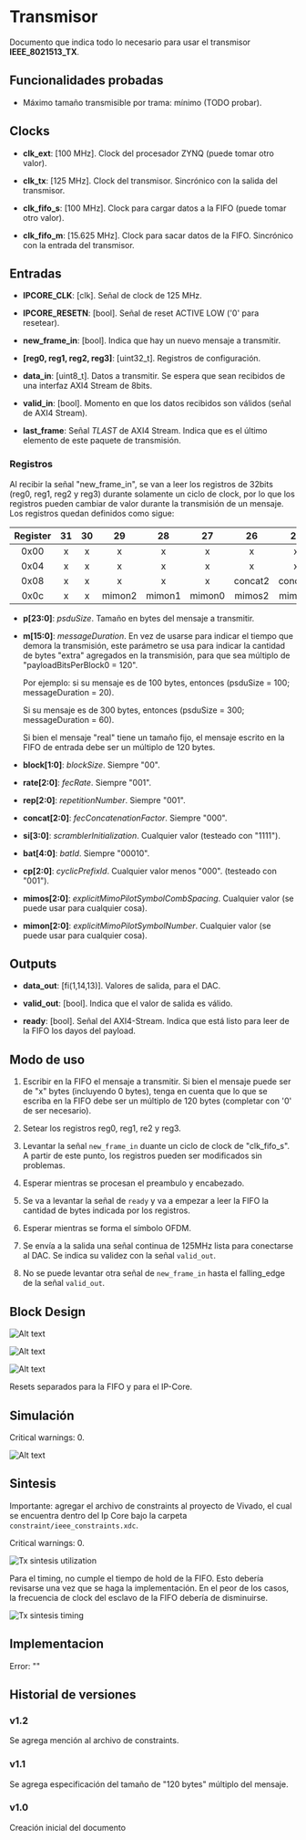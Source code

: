 # Transmisor

Documento que indica todo lo necesario para usar el transmisor **IEEE_8021513_TX**.

## Funcionalidades probadas

* Máximo tamaño transmisible por trama: mínimo (TODO probar).

## Clocks

* **clk_ext**: [100 MHz]. Clock del procesador ZYNQ (puede tomar otro valor).

* **clk_tx**: [125 MHz]. Clock del transmisor. Sincrónico con la salida del transmisor.

* **clk_fifo_s**: [100 MHz]. Clock para cargar datos a la FIFO (puede tomar otro valor).

* **clk_fifo_m**: [15.625 MHz]. Clock para sacar datos de la FIFO. Sincrónico con la entrada del transmisor.

## Entradas

* **IPCORE_CLK**: [clk]. Señal de clock de 125 MHz.

* **IPCORE_RESETN**: [bool]. Señal de reset ACTIVE LOW ('0' para resetear).

* **new_frame_in**: [bool]. Indica que hay un nuevo mensaje a transmitir.

* **[reg0, reg1, reg2, reg3]**: [uint32_t]. Registros de configuración.

* **data_in**: [uint8_t]. Datos a transmitir. Se espera que sean recibidos de una interfaz AXI4 Stream de 8bits.

* **valid_in**: [bool]. Momento en que los datos recibidos son válidos (señal de AXI4 Stream).

* **last_frame**: Señal *TLAST* de AXI4 Stream. Indica que es el último elemento de este paquete de transmisión.

### Registros

Al recibir la señal "new_frame_in", se van a leer los registros de 32bits (reg0, reg1, reg2 y reg3) durante solamente un ciclo de clock, por lo que los registros pueden cambiar de valor durante la transmisión de un mensaje. Los registros quedan definidos como sigue:

| Register | 31 | 30 |   29   |   28   |   27   |    26   |    25   |    24   |  23 |  22 |  21 |  20 |  19 |  18  |  17  |  16  |  15 |  14 |  13 |  12  |  11  |   10  |   9   |   8   |  7 |  6 |  5 |  4 |  3  |  2  |    1   |    0   |
|:--------:|:--:|:--:|:------:|:------:|:------:|:-------:|:-------:|:-------:|:---:|:---:|:---:|:---:|:---:|:----:|:----:|:----:|:---:|:---:|:---:|:----:|:----:|:-----:|:-----:|:-----:|:--:|:--:|:--:|:--:|:---:|:---:|:------:|:------:|
|   0x00   |  x |  x |    x   |    x   |    x   |    x    |    x    |    x    | p23 | p22 | p21 | p20 | p19 |  p18 |  p17 |  p16 | p15 | p14 | p13 |  p12 |  p11 |  p10  |   p9  |   p8  | p7 | p6 | p5 | p4 |  p3 |  p2 |   p1   |   p0   |
|   0x04   |  x |  x |    x   |    x   |    x   |    x    |    x    |    x    |  x  |  x  |  x  |  x  |  x  |   x  |   x  |   x  | m15 | m14 | m13 |  m12 |  m11 |  m10  |   m9  |   m8  | m7 | m6 | m5 | m4 |  m3 |  m2 |   m1   |   m0   |
|   0x08   |  x |  x |    x   |    x   |    x   | concat2 | concat1 | concat0 |  x  |  x  |  x  |  x  |  x  | rep2 | rep1 | rep0 |  x  |  x  |  x  |   x  |   x  | rate2 | rate1 | rate0 |  x |  x |  x |  x |  x  |  x  | block1 | block0 |
|   0x0c   |  x |  x | mimon2 | mimon1 | mimon0 |  mimos2 |  mimos1 |  mimos0 |  x  |  x  |  x  |  x  |  x  |  cp2 |  cp1 |  cp0 |  x  |  x  |  x  | bat4 | bat3 |  bat2 |  bat1 |  bat0 |  x |  x |  x |  x | si3 | si2 |   si1  |   si0  |

* **p[23:0]**: *psduSize*. Tamaño en bytes del mensaje a transmitir.

* **m[15:0]**: *messageDuration*. En vez de usarse para indicar el tiempo que demora la transmisión, este parámetro se usa para indicar la cantidad de bytes "extra" agregados en la transmisión, para que sea múltiplo de "payloadBitsPerBlock0 = 120".

    Por ejemplo: si su mensaje es de 100 bytes, entonces (psduSize = 100; messageDuration = 20).

    Si su mensaje es de 300 bytes, entonces (psduSize = 300; messageDuration = 60).

    Si bien el mensaje "real" tiene un tamaño fijo, el mensaje escrito en la FIFO de entrada debe ser un múltiplo de 120 bytes.

* **block[1:0]**: *blockSize*. Siempre "00".

* **rate[2:0]**: *fecRate*. Siempre "001".

* **rep[2:0]**: *repetitionNumber*. Siempre "001".

* **concat[2:0]**: *fecConcatenationFactor*. Siempre "000".

* **si[3:0]**: *scramblerInitialization*. Cualquier valor (testeado con "1111").

* **bat[4:0]**: *batId*. Siempre "00010".

* **cp[2:0]**: *cyclicPrefixId*. Cualquier valor menos "000". (testeado con "001").

* **mimos[2:0]**: *explicitMimoPilotSymbolCombSpacing*. Cualquier valor (se puede usar para cualquier cosa).

* **mimon[2:0]**: *explicitMimoPilotSymbolNumber*. Cualquier valor (se puede usar para cualquier cosa).

## Outputs

* **data_out**: [fi(1,14,13)]. Valores de salida, para el DAC.

* **valid_out**: [bool]. Indica que el valor de salida es válido.

* **ready**: [bool]. Señal del AXI4-Stream. Indica que está listo para leer de la FIFO los dayos del payload.

## Modo de uso

1. Escribir en la FIFO el mensaje a transmitir. Si bien el mensaje puede ser de "x" bytes (incluyendo 0 bytes), tenga en cuenta que lo que se escriba en la FIFO debe ser un múltiplo de 120 bytes (completar con '0' de ser necesario).

2. Setear los registros reg0, reg1, re2 y reg3.

3. Levantar la señal `new_frame_in` duante un ciclo de clock de "clk_fifo_s". A partir de este punto, los registros pueden ser modificados sin problemas.

4. Esperar mientras se procesan el preambulo y encabezado.

5. Se va a levantar la señal de `ready` y va a empezar a leer la FIFO la cantidad de bytes indicada por los registros.

6. Esperar mientras se forma el símbolo OFDM.

7. Se envía a la salida una señal continua de 125MHz lista para conectarse al DAC. Se indica su validez con la señal `valid_out`.

8. No se puede levantar otra señal de `new_frame_in` hasta el falling_edge de la señal `valid_out`.

## Block Design

![Alt text](images/tx_block_design.png)

![Alt text](images/tx_clk_wiz_1.png)

![Alt text](images/tx_clk_wiz_2.png)

Resets separados para la FIFO y para el IP-Core.

## Simulación

Critical warnings: 0.

![Alt text](images/tx_sim.png)

## Sintesis

Importante: agregar el archivo de constraints al proyecto de Vivado, el cual se encuentra dentro del Ip Core bajo la carpeta `constraint/ieee_constraints.xdc`.

Critical warnings: 0.

![Tx sintesis utilization](images/tx_sintesis_utilization.png)

Para el timing, no cumple el tiempo de hold de la FIFO. Esto debería revisarse una vez que se haga la implementación. En el peor de los casos, la frecuencia de clock del esclavo de la FIFO debería de disminuirse.

![Tx sintesis timing](images/tx_sintesis_timing.png)

## Implementacion

Error: ""

## Historial de versiones

### v1.2

Se agrega mención al archivo de constraints.

### v1.1

Se agrega especificación del tamaño de "120 bytes" múltiplo del mensaje.

### v1.0

Creación inicial del documento
